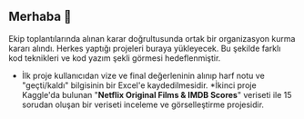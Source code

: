 ## Merhaba 👋

Ekip toplantılarında alınan karar doğrultusunda ortak bir organizasyon kurma kararı alındı. Herkes yaptığı projeleri buraya yükleyecek. Bu şekilde farklı kod teknikleri ve kod yazım şekli görmesi hedeflenmiştir.

* İlk proje kullanıcıdan vize ve final değerleninin alınıp harf notu ve "geçti/kaldı" bilgisinin bir Excel'e kaydedilmesidir.
*İkinci proje Kaggle'da bulunan "**Netflix Original Films & IMDB Scores**" veriseti ile 15 sorudan oluşan bir veriseti inceleme ve görselleştirme projesidir.
